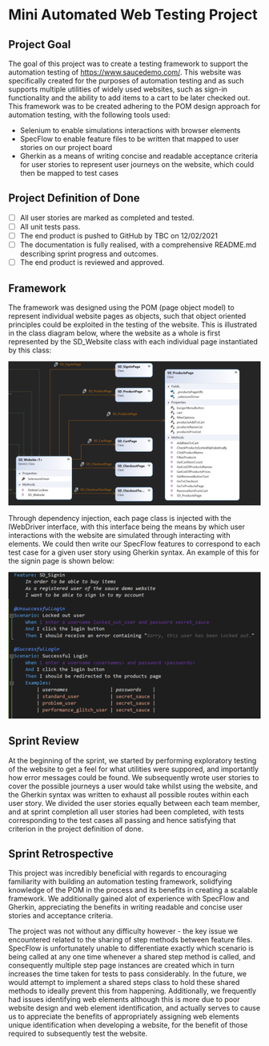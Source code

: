 # Mini Automated Web Testing Project 

## Project Goal
The goal of this project was to create a testing framework to support the automation testing of https://www.saucedemo.com/. This website was specifically created for the purposes of automation testing and as such supports multiple utilities of widely used websites, such as sign-in functionality and the ability to add items to a cart to be later checked out. This framework was to be created adhering to the POM design approach for automation testing, with the following tools used:

 - Selenium to enable simulations interactions with browser elements
 - SpecFlow to enable feature files to be written that mapped to user stories on our project board
 - Gherkin as a means of writing concise and readable acceptance criteria for user stories to represent user journeys on the website, which could then be mapped to test cases


## Project Definition of Done

- [ ] All user stories are marked as completed and tested.
- [ ] All unit tests pass.
- [ ] The end product is pushed to GitHub by TBC on 12/02/2021
- [ ] The documentation is fully realised, with a comprehensive README.md describing sprint progress and outcomes.
- [ ] The end product is reviewed and approved.

## Framework

The framework was designed using the POM (page object model) to represent individual website pages as objects, such that object oriented principles could be exploited in the testing of the website. This is illustrated in the class diagram below, where the website as a whole is first represented by the SD_Website class with each individual page instantiated by this class:

![](https://github.com/zakkazmanli/saucedemo_mp/blob/dev/SauceDemo_MP/POMPicture.PNG)

Through dependency injection, each page class is injected with the IWebDriver interface, with this interface being the means by which user interactions with the website are simulated through interacting with elements. We could then write our SpecFlow features to correspond to each test case for a given user story using Gherkin syntax. An example of this for the signin page is shown below:

![](https://github.com/zakkazmanli/saucedemo_mp/blob/dev/SauceDemo_MP/FeatureBetter.PNG)

## Sprint Review

At the beginning of the sprint, we started by performing exploratory testing of the website to get a feel for what utilities were suppored, and importantly how error messages could be found. We subsequently wrote user stories to cover the possible journeys a user would take whilst using the website, and the Gherkin syntax was written to exhaust all possible routes within each user story. We divided the user stories equally between each team member, and at sprint completion all user stories had been completed, with tests corresponding to the test cases all passing and hence satisfying that criterion in the project definition of done.

## Sprint Retrospective

This project was incredibly beneficial with regards to encouraging familiarity with building an automation testing framework, solidfying knowledge of the POM in the process and its benefits in creating a scalable framework. We additionally gained alot of experience with SpecFlow and Gherkin, appreciating the benefits in writing readable and concise user stories and acceptance criteria.

The project was not without any difficulty however - the key issue we encountered related to the sharing of step methods between feature files. SpecFlow is unfortunately unable to differentiate exactly which scenario is being called at any one time whenever a shared step method is called, and consequently multiple step page instances are created which in turn increases the time taken for tests to pass considerably. In the future, we would attempt to implement a shared steps class to hold these shared methods to ideally prevent this from happening. Additionally, we frequently had issues identifying web elements although this is more due to poor website design and web element identification, and actually serves to cause us to appreciate the benefits of appropriately assigning web elements unique identification when developing a website, for the benefit of those required to subsequently test the website.
